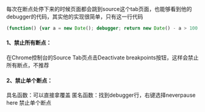 每次在断点处停下来的时候页面都会跳到source这个tab页面，也能够看到他的debugger的代码，其实他的实现很简单，只有这一行代码
```js
(function() {var a = new Date(); debugger; return new Date() - a > 100;}())
```

#### 1、禁止所有断点：
在Chrome控制台的Source Tab页点击Deactivate breakpoints按钮，这样会禁止所有断点，不推荐

#### 2、禁止单个断点：
  具名函数：可以直接拿覆盖
  匿名函数：找到debugger行，右键选择neverpause here 禁止单个断点
